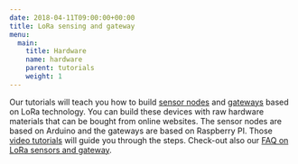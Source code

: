 ```yaml
---
date: 2018-04-11T09:00:00+00:00
title: LoRa sensing and gateway
menu:
  main:
    title: Hardware
    name: hardware
    parent: tutorials
    weight: 1
---
```


Our tutorials will teach you how to build [sensor nodes](sensors) and [gateways](gateways) based on LoRa technology.
You can build these devices with raw hardware materials that can be bought from online websites.
The sensor nodes are based on Arduino and the gateways are based on Raspberry PI.
Those [video tutorials](videos) will guide you through the steps.
Check-out also our [FAQ on LoRa sensors and gateway](https://github.com/CongducPham/tutorials/blob/master/FAQ.pdf).
